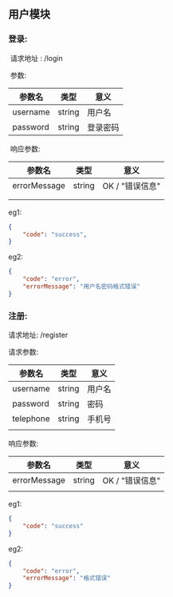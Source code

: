 ## 用户模块

### 登录:

​	请求地址 : /login

​	参数:

| 参数名   | 类型   | 意义     |
| -------- | ------ | -------- |
| username | string | 用户名   |
| password | string | 登录密码 |

​	响应参数:

| 参数名       | 类型   | 意义            |
| ------------ | ------ | --------------- |
| errorMessage | string | OK / "错误信息" |
|              |        |                 |
|              |        |                 |

eg1:



```json
{
    "code": "success",
}
```

eg2:

```json
{
    "code": "error",
    "errorMessage": "用户名密码格式错误"
}
```



### 注册:

请求地址: /register

请求参数:

| 参数名    | 类型   | 意义   |
| --------- | ------ | ------ |
| username  | string | 用户名 |
| password  | string | 密码   |
| telephone | string | 手机号 |
|           |        |        |

响应参数:

| 参数名       | 类型   | 意义            |
| ------------ | ------ | --------------- |
| errorMessage | string | OK / "错误信息" |
|              |        |                 |

eg1:

```json
{
    "code": "success"
}
```

eg2:

```json
{
    "code": "error",
    "errorMessage": "格式错误"
}
```

